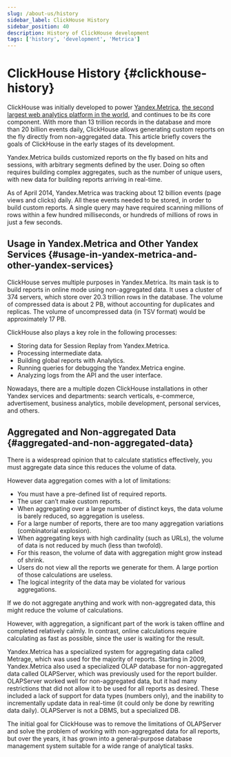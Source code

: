 ```yaml
---
slug: /about-us/history
sidebar_label: ClickHouse History
sidebar_position: 40
description: History of ClickHouse development
tags: ['history', 'development', 'Metrica']
---
```


# ClickHouse History {#clickhouse-history}

ClickHouse was initially developed to power [Yandex.Metrica](https://metrica.yandex.com/), [the second largest web analytics platform in the world](http://w3techs.com/technologies/overview/traffic_analysis/all), and continues to be its core component. With more than 13 trillion records in the database and more than 20 billion events daily, ClickHouse allows generating custom reports on the fly directly from non-aggregated data. This article briefly covers the goals of ClickHouse in the early stages of its development.

Yandex.Metrica builds customized reports on the fly based on hits and sessions, with arbitrary segments defined by the user. Doing so often requires building complex aggregates, such as the number of unique users, with new data for building reports arriving in real-time.

As of April 2014, Yandex.Metrica was tracking about 12 billion events (page views and clicks) daily. All these events needed to be stored, in order to build custom reports. A single query may have required scanning millions of rows within a few hundred milliseconds, or hundreds of millions of rows in just a few seconds.

## Usage in Yandex.Metrica and Other Yandex Services {#usage-in-yandex-metrica-and-other-yandex-services}

ClickHouse serves multiple purposes in Yandex.Metrica.
Its main task is to build reports in online mode using non-aggregated data. It uses a cluster of 374 servers, which store over 20.3 trillion rows in the database. The volume of compressed data is about 2 PB, without accounting for duplicates and replicas. The volume of uncompressed data (in TSV format) would be approximately 17 PB.

ClickHouse also plays a key role in the following processes:

- Storing data for Session Replay from Yandex.Metrica.
- Processing intermediate data.
- Building global reports with Analytics.
- Running queries for debugging the Yandex.Metrica engine.
- Analyzing logs from the API and the user interface.

Nowadays, there are a multiple dozen ClickHouse installations in other Yandex services and departments: search verticals, e-commerce, advertisement, business analytics, mobile development, personal services, and others.

## Aggregated and Non-aggregated Data {#aggregated-and-non-aggregated-data}

There is a widespread opinion that to calculate statistics effectively, you must aggregate data since this reduces the volume of data.

However data aggregation comes with a lot of limitations:

- You must have a pre-defined list of required reports.
- The user can’t make custom reports.
- When aggregating over a large number of distinct keys, the data volume is barely reduced, so aggregation is useless.
- For a large number of reports, there are too many aggregation variations (combinatorial explosion).
- When aggregating keys with high cardinality (such as URLs), the volume of data is not reduced by much (less than twofold).
- For this reason, the volume of data with aggregation might grow instead of shrink.
- Users do not view all the reports we generate for them. A large portion of those calculations are useless.
- The logical integrity of the data may be violated for various aggregations.

If we do not aggregate anything and work with non-aggregated data, this might reduce the volume of calculations.

However, with aggregation, a significant part of the work is taken offline and completed relatively calmly. In contrast, online calculations require calculating as fast as possible, since the user is waiting for the result.

Yandex.Metrica has a specialized system for aggregating data called Metrage, which was used for the majority of reports.
Starting in 2009, Yandex.Metrica also used a specialized OLAP database for non-aggregated data called OLAPServer, which was previously used for the report builder.
OLAPServer worked well for non-aggregated data, but it had many restrictions that did not allow it to be used for all reports as desired. These included a lack of support for data types (numbers only), and the inability to incrementally update data in real-time (it could only be done by rewriting data daily). OLAPServer is not a DBMS, but a specialized DB.

The initial goal for ClickHouse was to remove the limitations of OLAPServer and solve the problem of working with non-aggregated data for all reports, but over the years, it has grown into a general-purpose database management system suitable for a wide range of analytical tasks.

